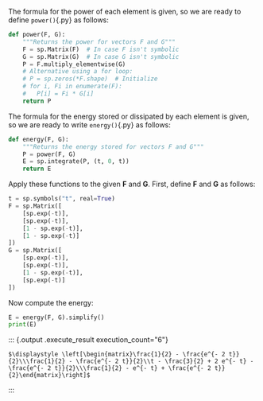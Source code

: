 The formula for the power of each element is given, so we are ready to define `power()`{.py} as follows:

``` python
def power(F, G):
	"""Returns the power for vectors F and G"""
	F = sp.Matrix(F)  # In case F isn't symbolic
	G = sp.Matrix(G)  # In case G isn't symbolic
	P = F.multiply_elementwise(G)
	# Alternative using a for loop:
	# P = sp.zeros(*F.shape)  # Initialize
	# for i, Fi in enumerate(F):
	# 	P[i] = Fi * G[i]
	return P
```

The formula for the energy stored or dissipated by each element is given, so we are ready to write `energy()`{.py} as follows:

``` python
def energy(F, G):
	"""Returns the energy stored for vectors F and G"""
	P = power(F, G)
	E = sp.integrate(P, (t, 0, t))
	return E
```

Apply these functions to the given $\bm{F}$ and $\bm{G}$.
First, define $\bm{F}$ and $\bm{G}$ as follows:

``` python
t = sp.symbols("t", real=True)
F = sp.Matrix([
	[sp.exp(-t)], 
	[sp.exp(-t)], 
	[1 - sp.exp(-t)], 
	[1 - sp.exp(-t)]
])
G = sp.Matrix([
	[sp.exp(-t)], 
	[sp.exp(-t)], 
	[1 - sp.exp(-t)], 
	[sp.exp(-t)]
])
```

Now compute the energy:

``` python
E = energy(F, G).simplify()
print(E)
```

::: {.output .execute_result execution_count="6"}
```{=latex}
$\displaystyle \left[\begin{matrix}\frac{1}{2} - \frac{e^{- 2 t}}{2}\\\frac{1}{2} - \frac{e^{- 2 t}}{2}\\t - \frac{3}{2} + 2 e^{- t} - \frac{e^{- 2 t}}{2}\\\frac{1}{2} - e^{- t} + \frac{e^{- 2 t}}{2}\end{matrix}\right]$
```
:::
